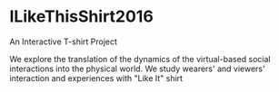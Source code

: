 # ILikeThisShirt2016
An Interactive T-shirt Project

We explore the translation of the dynamics of the virtual-based social interactions into the physical world. We study wearers' and viewers' interaction and experiences with "Like It" shirt 
